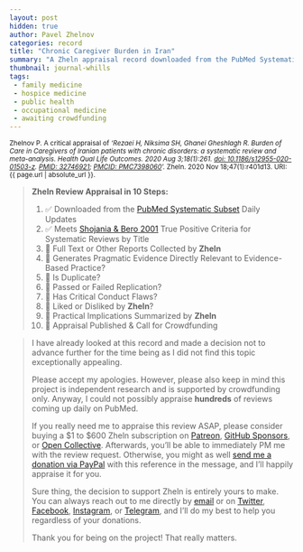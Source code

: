 ```yaml
---
layout: post
hidden: true
author: Pavel Zhelnov
categories: record
title: "Chronic Caregiver Burden in Iran"
summary: "A Zheln appraisal record downloaded from the PubMed Systematic Subset daily updates."
thumbnail: journal-whills
tags:
 - family medicine
 - hospice medicine
 - public health
 - occupational medicine
 - awaiting crowdfunding
---
```


<small id="citation">Zhelnov P. A critical appraisal of _‘Rezaei H, Niksima SH, Ghanei Gheshlagh R. Burden of Care in Caregivers of Iranian patients with chronic disorders: a systematic review and meta-analysis. Health Qual Life Outcomes. 2020 Aug 3;18(1):261. [doi: 10.1186/s12955-020-01503-z](https://doi.org/10.1186/s12955-020-01503-z). [PMID: 32746921](https://pubmed.gov/32746921); [PMCID: PMC7398060](https://ncbi.nlm.nih.gov/pmc/PMC7398060)’._ Zheln. 2020 Nov 18;47(1):r401d13. URI: {{ page.url | absolute_url }}.</small>

> **Zheln Review Appraisal in 10 Steps:**
>
> 1. ✅ Downloaded from the [PubMed Systematic Subset](https://github.com/p1m-ortho/qs-global-ortho-search-queries/blob/global-sr-query/README.md) Daily Updates
> 2. ✅ Meets [Shojania & Bero 2001](https://www.researchgate.net/publication/11820967_Taking_Advantage_of_the_Explosion_of_Systematic_Reviews_An_Efficient_MEDLINE_Search_Strategy) True Positive Criteria for Systematic Reviews by Title
> 3. 🔄 Full Text or Other Reports Collected by **Zheln**
> 4. 🔄 Generates Pragmatic Evidence Directly Relevant to Evidence-Based Practice?
> 5. 🔄 Is Duplicate?
> 6. 🔄 Passed or Failed Replication?
> 7. 🔄 Has Critical Conduct Flaws?
> 8. 🔄 Liked or Disliked by **Zheln**?
> 9. 🔄 Practical Implications Summarized by **Zheln**
> 10. 🔄 Appraisal Published & Call for Crowdfunding

> I have already looked at this record and made a decision not to advance further for the time being as I did not find this topic exceptionally appealing.
>
> Please accept my apologies. However, please also keep in mind this project is independent research and is supported by crowdfunding only. Anyway, I could not possibly appraise **hundreds** of reviews coming up daily on PubMed.
> 
> If you really need me to appraise this review ASAP, please consider buying a $1 to $600 Zheln subscription on [Patreon](https://patreon.com/zheln), [GitHub Sponsors](https://github.com/sponsors/drzhelnov), or [Open Collective](https://opencollective.com/zheln). Afterwards, you’ll be able to immediately PM me with the review request. Otherwise, you might as well [send me a donation via PayPal](https://paypal.me/pjelnov) with this reference in the message, and I’ll happily appraise it for you.
> 
> Sure thing, the decision to support Zheln is entirely yours to make. You can always reach out to me directly by [email](mailto:pavel@zheln.com) or on [Twitter](https://twitter.com/drzhelnov), [Facebook](https://facebook.com/drzhelnov), [Instagram](https://instagram.com/igzheln), or [Telegram](https://t.me/drzhelnov), and I’ll do my best to help you regardless of your donations.
> 
> Thank you for being on the project! That really matters.
